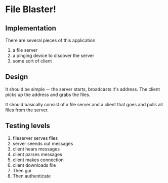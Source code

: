 File Blaster!
=============

Implementation
--------------

There are several pieces of this application
1) a file server
2) a pinging device to discover the server
3) some sort of client


Design
------
It should be simple -- the server starts, broadcasts it's address. The client picks up the address and grabs the files.

It should basically consist of a file server and a client that goes and pulls all files from the server.

Testing levels
--------------
1) fileserver serves files
2) server seends out messages
3) client hears messages
4) client parses messages
5) client makes connection
6) client downloads file
7) Then gui
8) Then authenticate

